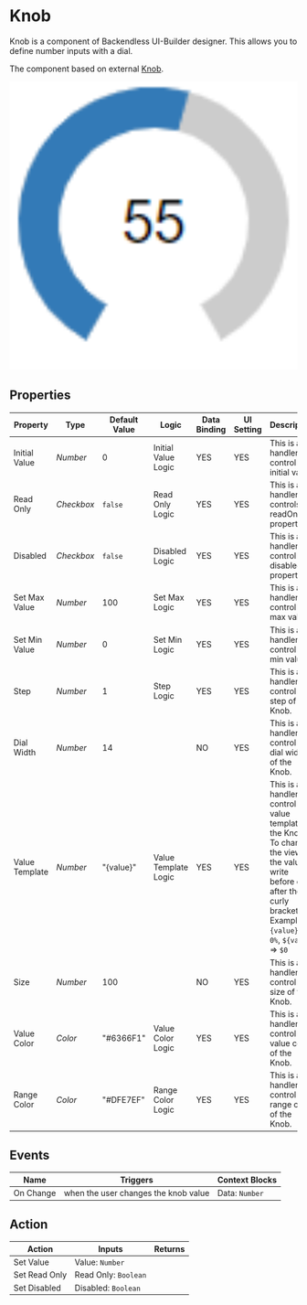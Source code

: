 # Knob

Knob is a component of Backendless UI-Builder designer. This allows you to define number inputs with a dial.

The component based on external [Knob](https://www.primefaces.org/primereact/knob/).

<p align="center">
  <img src="./thumbnail.png" alt="main thumbnail" width="780"/>
</p>

## Properties

| Property       | Type       | Default Value | Logic                | Data Binding | UI Setting | Description                                                                                                                                                                                  |
|----------------|------------|---------------|----------------------|--------------|------------|----------------------------------------------------------------------------------------------------------------------------------------------------------------------------------------------|
| Initial Value  | *Number*   | 0             | Initial Value Logic  | YES          | YES        | This is a handler to control the initial value.                                                                                                                                              |
| Read Only      | *Checkbox* | `false`       | Read Only Logic      | YES          | YES        | This is a handler that controls the readOnly property.                                                                                                                                       |
| Disabled       | *Checkbox* | `false`       | Disabled Logic       | YES          | YES        | This is a handler to control the disabled property.                                                                                                                                          |
| Set Max Value  | *Number*   | 100           | Set Max Logic        | YES          | YES        | This is a handler to control the max value.                                                                                                                                                  |
| Set Min Value  | *Number*   | 0             | Set Min Logic        | YES          | YES        | This is a handler to control the min value.                                                                                                                                                  |
| Step           | *Number*   | 1             | Step Logic           | YES          | YES        | This is a handler to control the step of the Knob.                                                                                                                                           |
| Dial Width     | *Number*   | 14            |                      | NO           | YES        | This is a handler to control the dial width of the Knob.                                                                                                                                     |
| Value Template | *Number*   | "{value}"     | Value Template Logic | YES          | YES        | This is a handler to control the value template of the Knob. To change the view of the value write before or after the curly brackets. <br/> Example: `{value}%` => `0%`, `${value}` => `$0` |
| Size           | *Number*   | 100           |                      | NO           | YES        | This is a handler to control the size of the Knob.                                                                                                                                           |
| Value Color    | *Color*    | "#6366F1"     | Value Color Logic    | YES          | YES        | This is a handler to control the value color of the Knob.                                                                                                                                    |
| Range Color    | *Color*    | "#DFE7EF"     | Range Color Logic    | YES          | YES        | This is a handler to control the range color of the Knob.                                                                                                                                    |

## Events

| Name      | Triggers                                | Context Blocks |
|-----------|-----------------------------------------|----------------|
| On Change | when the user changes the knob value    | Data: `Number` |

## Action

| Action        | Inputs               | Returns |
|---------------|----------------------|---------|
| Set Value     | Value: `Number`      |         |
| Set Read Only | Read Only: `Boolean` |         |
| Set Disabled  | Disabled: `Boolean`  |         |
